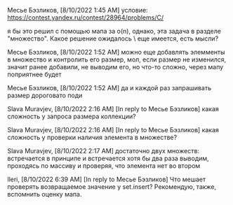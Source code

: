 Месье Бэзликов, [8/10/2022 1:45 AM]
условие: https://contest.yandex.ru/contest/28964/problems/C/

я бы это решил с помощью  мапа за o(n), однако, эта задача в разделе "множество". Какое решение ожидалось \ еще имеется, есть мысли?

Месье Бэзликов, [8/10/2022 1:52 AM]
можно еще добавлять элемменты в множество и контролить его размер, мол, если размер не изменился, значит ранее добавили, не выводим его, но что-то сложно, через мапу поприятнее будет

Месье Бэзликов, [8/10/2022 1:52 AM]
да и каждой раз запрашивать размер дороговато поди

Slava Muravjev, [8/10/2022 2:16 AM]
[In reply to Месье Бэзликов]
какая сложность у запроса размера коллекции?

Slava Muravjev, [8/10/2022 2:16 AM]
[In reply to Месье Бэзликов]
какая сложность у проверки наличия элемента в множестве?

Slava Muravjev, [8/10/2022 2:17 AM]
достаточно двух множеств: встречается в принципе и встречается хотя бы два раза
выводим, проходясь по массиву и проверяя, что элемента нет во втором

lleri, [8/10/2022 6:39 AM]
[In reply to Месье Бэзликов]
Что мешает проверять возвращаемое значение у set.insert?
Рекомендую, также, вспомнить оценку мапа.
